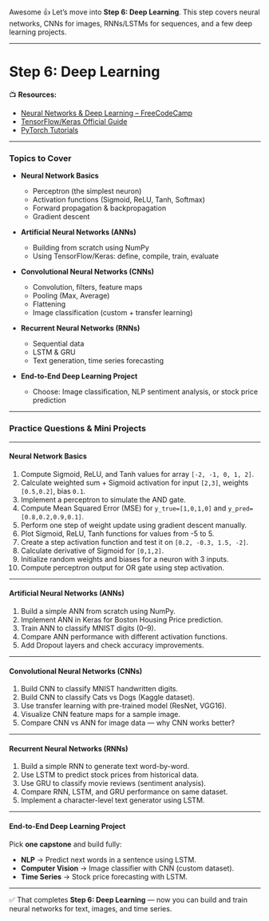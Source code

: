 Awesome 👍 Let’s move into **Step 6: Deep Learning**.
This step covers neural networks, CNNs for images, RNNs/LSTMs for sequences, and a few deep learning projects.

---

# **Step 6: Deep Learning**

📺 **Resources:**

* [Neural Networks & Deep Learning – FreeCodeCamp](https://www.youtube.com/watch?v=aircAruvnKk)
* [TensorFlow/Keras Official Guide](https://www.tensorflow.org/guide)
* [PyTorch Tutorials](https://pytorch.org/tutorials/)

---

### Topics to Cover

* **Neural Network Basics**

  * Perceptron (the simplest neuron)
  * Activation functions (Sigmoid, ReLU, Tanh, Softmax)
  * Forward propagation & backpropagation
  * Gradient descent

* **Artificial Neural Networks (ANNs)**

  * Building from scratch using NumPy
  * Using TensorFlow/Keras: define, compile, train, evaluate

* **Convolutional Neural Networks (CNNs)**

  * Convolution, filters, feature maps
  * Pooling (Max, Average)
  * Flattening
  * Image classification (custom + transfer learning)

* **Recurrent Neural Networks (RNNs)**

  * Sequential data
  * LSTM & GRU
  * Text generation, time series forecasting

* **End-to-End Deep Learning Project**

  * Choose: Image classification, NLP sentiment analysis, or stock price prediction

---

### **Practice Questions & Mini Projects**

---

#### Neural Network Basics

1. Compute Sigmoid, ReLU, and Tanh values for array `[-2, -1, 0, 1, 2]`.
2. Calculate weighted sum + Sigmoid activation for input `[2,3]`, weights `[0.5,0.2]`, bias `0.1`.
3. Implement a perceptron to simulate the AND gate.
4. Compute Mean Squared Error (MSE) for `y_true=[1,0,1,0]` and `y_pred=[0.8,0.2,0.9,0.1]`.
5. Perform one step of weight update using gradient descent manually.
6. Plot Sigmoid, ReLU, Tanh functions for values from -5 to 5.
7. Create a step activation function and test it on `[0.2, -0.3, 1.5, -2]`.
8. Calculate derivative of Sigmoid for `[0,1,2]`.
9. Initialize random weights and biases for a neuron with 3 inputs.
10. Compute perceptron output for OR gate using step activation.

---

#### Artificial Neural Networks (ANNs)

1. Build a simple ANN from scratch using NumPy.
2. Implement ANN in Keras for Boston Housing Price prediction.
3. Train ANN to classify MNIST digits (0–9).
4. Compare ANN performance with different activation functions.
5. Add Dropout layers and check accuracy improvements.

---

#### Convolutional Neural Networks (CNNs)

1. Build CNN to classify MNIST handwritten digits.
2. Build CNN to classify Cats vs Dogs (Kaggle dataset).
3. Use transfer learning with pre-trained model (ResNet, VGG16).
4. Visualize CNN feature maps for a sample image.
5. Compare CNN vs ANN for image data — why CNN works better?

---

#### Recurrent Neural Networks (RNNs)

1. Build a simple RNN to generate text word-by-word.
2. Use LSTM to predict stock prices from historical data.
3. Use GRU to classify movie reviews (sentiment analysis).
4. Compare RNN, LSTM, and GRU performance on same dataset.
5. Implement a character-level text generator using LSTM.

---

#### End-to-End Deep Learning Project

Pick **one capstone** and build fully:

* **NLP** → Predict next words in a sentence using LSTM.
* **Computer Vision** → Image classifier with CNN (custom dataset).
* **Time Series** → Stock price forecasting with LSTM.

---

✅ That completes **Step 6: Deep Learning** — now you can build and train neural networks for text, images, and time series.